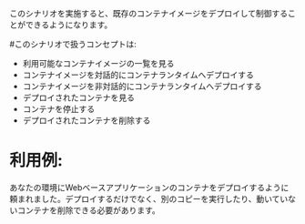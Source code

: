 このシナリオを実施すると、既存のコンテナイメージをデプロイして制御することができるようになります。

#このシナリオで扱うコンセプトは:
* 利用可能なコンテナイメージの一覧を見る
* コンテナイメージを対話的にコンテナランタイムへデプロイする
* コンテナイメージを非対話的にコンテナランタイムへデプロイする
* デプロイされたコンテナを見る
* コンテナを停止する
* デプロイされたコンテナを削除する

# 利用例:
あなたの環境にWebベースアプリケーションのコンテナをデプロイするように頼まれました。デプロイするだけでなく、別のコピーを実行したり、動いていないコンテナを削除できる必要があります。
